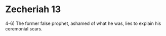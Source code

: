 # Zecheriah 13


4-6) The former false prophet, ashamed of what he was, lies to explain his ceremonial scars.
